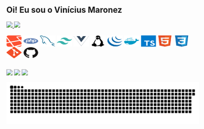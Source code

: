 ## Oi! Eu sou o Vinícius Maronez
 <div>
 <a href="https://github.com/vmaronez">
  <img  height="180em" src="https://github-readme-stats.vercel.app/api?username=vmaronez&show_icons=true&theme=github_dark&include_all_commits=true&count_private=true"/>
</a>
<a href="https://github.com/vmaronez">
  <img height="180em" src="https://github-readme-stats.vercel.app/api/top-langs/?username=vmaronez&layout=compact&langs_count=9&theme=github_dark"/>
</a>
</div>
<div style="display: inline_block"><br>
  <img align="center" alt="Vini-Js" height="30" width="40" src="https://raw.githubusercontent.com/devicons/devicon/master/icons/laravel/laravel-plain.svg">
 <img align="center" alt="Vini-Js" height="30" width="40" src="https://raw.githubusercontent.com/devicons/devicon/master/icons/php/php-plain.svg">
  <img align="center" alt="Vini-Js" height="30" width="40" src="https://raw.githubusercontent.com/devicons/devicon/master/icons/mysql/mysql-plain.svg">
  <img align="center" alt="Vini-Js" height="30" width="40" src="https://raw.githubusercontent.com/devicons/devicon/master/icons/tailwindcss/tailwindcss-plain.svg">
  <img align="center" alt="Vini-Js" height="30" width="40" src="https://raw.githubusercontent.com/devicons/devicon/master/icons/vuejs/vuejs-plain.svg">
  <img align="center" alt="Vini-Js" height="30" width="40" src="https://raw.githubusercontent.com/devicons/devicon/master/icons/linux/linux-plain.svg"> 
  <img align="center" alt="Vini-Js" height="30" width="40" src="https://raw.githubusercontent.com/devicons/devicon/master/icons/jquery/jquery-plain.svg">
 <img align="center" alt="Vini-Js" height="30" width="40" src="https://raw.githubusercontent.com/devicons/devicon/master/icons/docker/docker-plain.svg">
 
  <img align="center" alt="Vini-Ts" height="30" width="40" src="https://raw.githubusercontent.com/devicons/devicon/master/icons/typescript/typescript-plain.svg">
 
  <img align="center" alt="Vini-HTML" height="30" width="40" src="https://raw.githubusercontent.com/devicons/devicon/master/icons/html5/html5-original.svg">
  <img align="center" alt="Vini-CSS" height="30" width="40" src="https://raw.githubusercontent.com/devicons/devicon/master/icons/css3/css3-original.svg">
 <img align="center" alt="Vini-Js" height="30" width="40" src="https://raw.githubusercontent.com/devicons/devicon/master/icons/git/git-plain.svg">
 <img align="center" alt="Vini-Js" height="30" width="40" src="https://raw.githubusercontent.com/devicons/devicon/master/icons/github/github-original.svg">
  
</div>
  
  ##
 
<div> 
 
  <a href="https://instagram.com/viniciusmaronez" target="_blank"><img src="https://img.shields.io/badge/-Instagram-%23E4405F?style=for-the-badge&logo=instagram&logoColor=white" target="_blank"></a> 
  <a href = "mailto:vmaroneze@gmail.com"><img src="https://img.shields.io/badge/-Gmail-%23333?style=for-the-badge&logo=gmail&logoColor=white" target="_blank"></a>
  <a href="https://www.linkedin.com/in/vinicius-maroneze-7482a04a" target="_blank"><img src="https://img.shields.io/badge/-LinkedIn-%230077B5?style=for-the-badge&logo=linkedin&logoColor=white" target="_blank"></a>  
 
 ![Snake animation](https://github.com/vmaronez/vmaronez/blob/output/github-contribution-grid-snake.svg)
 
</div>

